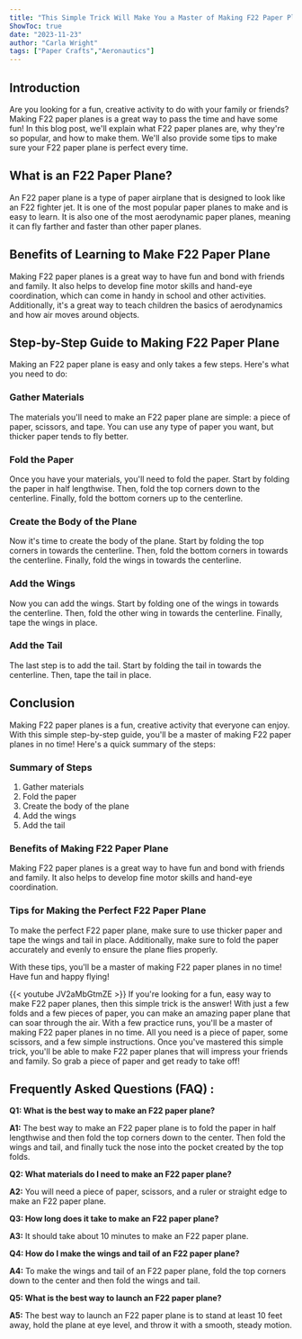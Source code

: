```yaml
---
title: "This Simple Trick Will Make You a Master of Making F22 Paper Planes!"
ShowToc: true 
date: "2023-11-23"
author: "Carla Wright" 
tags: ["Paper Crafts","Aeronautics"]
---
```

## Introduction

Are you looking for a fun, creative activity to do with your family or friends? Making F22 paper planes is a great way to pass the time and have some fun! In this blog post, we'll explain what F22 paper planes are, why they're so popular, and how to make them. We'll also provide some tips to make sure your F22 paper plane is perfect every time. 

## What is an F22 Paper Plane?

An F22 paper plane is a type of paper airplane that is designed to look like an F22 fighter jet. It is one of the most popular paper planes to make and is easy to learn. It is also one of the most aerodynamic paper planes, meaning it can fly farther and faster than other paper planes. 

## Benefits of Learning to Make F22 Paper Plane

Making F22 paper planes is a great way to have fun and bond with friends and family. It also helps to develop fine motor skills and hand-eye coordination, which can come in handy in school and other activities. Additionally, it's a great way to teach children the basics of aerodynamics and how air moves around objects. 

## Step-by-Step Guide to Making F22 Paper Plane

Making an F22 paper plane is easy and only takes a few steps. Here's what you need to do:

### Gather Materials

The materials you'll need to make an F22 paper plane are simple: a piece of paper, scissors, and tape. You can use any type of paper you want, but thicker paper tends to fly better. 

### Fold the Paper

Once you have your materials, you'll need to fold the paper. Start by folding the paper in half lengthwise. Then, fold the top corners down to the centerline. Finally, fold the bottom corners up to the centerline. 

### Create the Body of the Plane

Now it's time to create the body of the plane. Start by folding the top corners in towards the centerline. Then, fold the bottom corners in towards the centerline. Finally, fold the wings in towards the centerline. 

### Add the Wings

Now you can add the wings. Start by folding one of the wings in towards the centerline. Then, fold the other wing in towards the centerline. Finally, tape the wings in place. 

### Add the Tail

The last step is to add the tail. Start by folding the tail in towards the centerline. Then, tape the tail in place. 

## Conclusion 

Making F22 paper planes is a fun, creative activity that everyone can enjoy. With this simple step-by-step guide, you'll be a master of making F22 paper planes in no time! Here's a quick summary of the steps: 

### Summary of Steps 

1. Gather materials 
2. Fold the paper 
3. Create the body of the plane 
4. Add the wings 
5. Add the tail 

### Benefits of Making F22 Paper Plane

Making F22 paper planes is a great way to have fun and bond with friends and family. It also helps to develop fine motor skills and hand-eye coordination. 

### Tips for Making the Perfect F22 Paper Plane

To make the perfect F22 paper plane, make sure to use thicker paper and tape the wings and tail in place. Additionally, make sure to fold the paper accurately and evenly to ensure the plane flies properly. 

With these tips, you'll be a master of making F22 paper planes in no time! Have fun and happy flying!

{{< youtube JV2aMbGtmZE >}} 
If you're looking for a fun, easy way to make F22 paper planes, then this simple trick is the answer! With just a few folds and a few pieces of paper, you can make an amazing paper plane that can soar through the air. With a few practice runs, you'll be a master of making F22 paper planes in no time. All you need is a piece of paper, some scissors, and a few simple instructions. Once you've mastered this simple trick, you'll be able to make F22 paper planes that will impress your friends and family. So grab a piece of paper and get ready to take off!

## Frequently Asked Questions (FAQ) :
**Q1: What is the best way to make an F22 paper plane?**

**A1:** The best way to make an F22 paper plane is to fold the paper in half lengthwise and then fold the top corners down to the center. Then fold the wings and tail, and finally tuck the nose into the pocket created by the top folds.

**Q2: What materials do I need to make an F22 paper plane?**

**A2:** You will need a piece of paper, scissors, and a ruler or straight edge to make an F22 paper plane.

**Q3: How long does it take to make an F22 paper plane?**

**A3:** It should take about 10 minutes to make an F22 paper plane.

**Q4: How do I make the wings and tail of an F22 paper plane?**

**A4:** To make the wings and tail of an F22 paper plane, fold the top corners down to the center and then fold the wings and tail.

**Q5: What is the best way to launch an F22 paper plane?**

**A5:** The best way to launch an F22 paper plane is to stand at least 10 feet away, hold the plane at eye level, and throw it with a smooth, steady motion.





